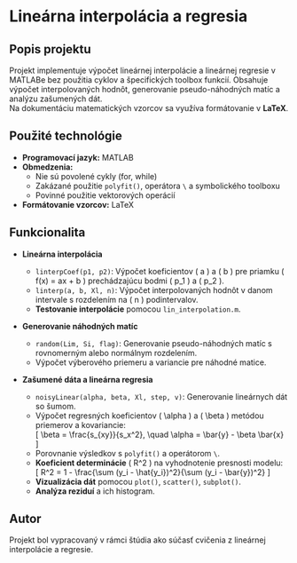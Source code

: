 # Lineárna interpolácia a regresia

## Popis projektu
Projekt implementuje výpočet lineárnej interpolácie a lineárnej regresie v MATLABe bez použitia cyklov a špecifických toolbox funkcií. Obsahuje výpočet interpolovaných hodnôt, generovanie pseudo-náhodných matíc a analýzu zašumených dát.  
Na dokumentáciu matematických vzorcov sa využíva formátovanie v **LaTeX**.

## Použité technológie
- **Programovací jazyk:** MATLAB  
- **Obmedzenia:**  
  - Nie sú povolené cykly (for, while)  
  - Zakázané použitie `polyfit()`, operátora `\` a symbolického toolboxu  
  - Povinné použitie vektorových operácií  
- **Formátovanie vzorcov:** LaTeX  

## Funkcionalita
- **Lineárna interpolácia**  
  - `linterpCoef(p1, p2)`: Výpočet koeficientov \( a \) a \( b \) pre priamku \( f(x) = ax + b \) prechádzajúcu bodmi \( p_1 \) a \( p_2 \).  
  - `linterp(a, b, Xl, n)`: Výpočet interpolovaných hodnôt v danom intervale s rozdelením na \( n \) podintervalov.  
  - **Testovanie interpolácie** pomocou `lin_interpolation.m`.  

- **Generovanie náhodných matíc**  
  - `random(Lim, Si, flag)`: Generovanie pseudo-náhodných matíc s rovnomerným alebo normálnym rozdelením.  
  - Výpočet výberového priemeru a variancie pre náhodné matice.  

- **Zašumené dáta a lineárna regresia**  
  - `noisyLinear(alpha, beta, Xl, step, v)`: Generovanie lineárnych dát so šumom.  
  - Výpočet regresných koeficientov \( \alpha \) a \( \beta \) metódou priemerov a kovariancie:  
    \[
    \beta = \frac{s_{xy}}{s_x^2}, \quad \alpha = \bar{y} - \beta \bar{x}
    \]
  - Porovnanie výsledkov s `polyfit()` a operátorom `\`.  
  - **Koeficient determinácie** \( R^2 \) na vyhodnotenie presnosti modelu:  
    \[
    R^2 = 1 - \frac{\sum (y_i - \hat{y_i})^2}{\sum (y_i - \bar{y})^2}
    \]
  - **Vizualizácia dát** pomocou `plot()`, `scatter()`, `subplot()`.  
  - **Analýza reziduí** a ich histogram.  

## Autor
Projekt bol vypracovaný v rámci štúdia ako súčasť cvičenia z lineárnej interpolácie a regresie.
